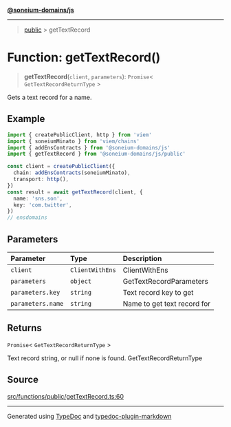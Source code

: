 [**@soneium-domains/js**](../README.md)

---

> [public](README.md) > getTextRecord

# Function: getTextRecord()

> **getTextRecord**(`client`, `parameters`): `Promise`\< `GetTextRecordReturnType` \>

Gets a text record for a name.

## Example

```ts
import { createPublicClient, http } from 'viem'
import { soneiumMinato } from 'viem/chains'
import { addEnsContracts } from '@soneium-domains/js'
import { getTextRecord } from '@soneium-domains/js/public'

const client = createPublicClient({
  chain: addEnsContracts(soneiumMinato),
  transport: http(),
})
const result = await getTextRecord(client, {
  name: 'sns.son',
  key: 'com.twitter',
})
// ensdomains
```

## Parameters

| Parameter         | Type            | Description                 |
| :---------------- | :-------------- | :-------------------------- |
| `client`          | `ClientWithEns` | ClientWithEns               |
| `parameters`      | `object`        | GetTextRecordParameters     |
| `parameters.key`  | `string`        | Text record key to get      |
| `parameters.name` | `string`        | Name to get text record for |

## Returns

`Promise`\< `GetTextRecordReturnType` \>

Text record string, or null if none is found. GetTextRecordReturnType

## Source

[src/functions/public/getTextRecord.ts:60](https://github.com/soneium-domains/soneium-domains-js/tree/main/src/functions/public/getTextRecord.ts#L60)

---

Generated using [TypeDoc](https://typedoc.org/) and [typedoc-plugin-markdown](https://www.npmjs.com/package/typedoc-plugin-markdown)

